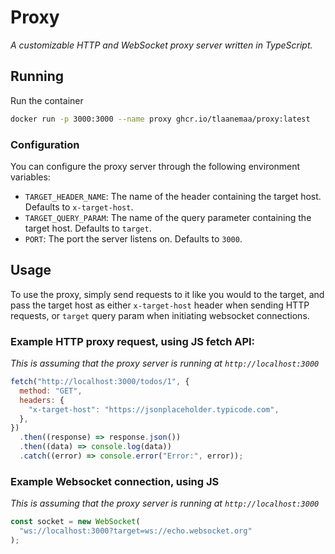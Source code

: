 # Proxy

_A customizable HTTP and WebSocket proxy server written in TypeScript._

## Running

Run the container

```sh
docker run -p 3000:3000 --name proxy ghcr.io/tlaanemaa/proxy:latest
```

### Configuration

You can configure the proxy server through the following environment variables:

- `TARGET_HEADER_NAME`: The name of the header containing the target host. Defaults to `x-target-host`.
- `TARGET_QUERY_PARAM`: The name of the query parameter containing the target host. Defaults to `target`.
- `PORT`: The port the server listens on. Defaults to `3000`.

## Usage

To use the proxy, simply send requests to it like you would to the target, and pass the target host as either `x-target-host` header when sending HTTP requests, or `target` query param when initiating websocket connections.

### Example HTTP proxy request, using JS fetch API:

_This is assuming that the proxy server is running at `http://localhost:3000`_

```js
fetch("http://localhost:3000/todos/1", {
  method: "GET",
  headers: {
    "x-target-host": "https://jsonplaceholder.typicode.com",
  },
})
  .then((response) => response.json())
  .then((data) => console.log(data))
  .catch((error) => console.error("Error:", error));
```

### Example Websocket connection, using JS

_This is assuming that the proxy server is running at `http://localhost:3000`_

```js
const socket = new WebSocket(
  "ws://localhost:3000?target=ws://echo.websocket.org"
);
```
